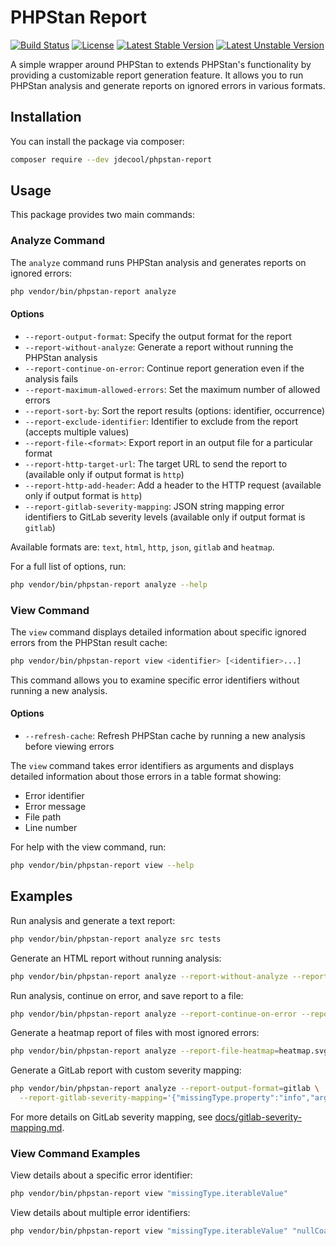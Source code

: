 # PHPStan Report

[![Build Status](https://github.com/jdecool/phpstan-report/actions/workflows/ci.yaml/badge.svg)](https://actions-badge.atrox.dev/jdecool/phpstan-report/goto?ref=main)
[![License](https://poser.pugx.org/jdecool/phpstan-report/license)](https://packagist.org/packages/jdecool/phpstan-report)
[![Latest Stable Version](https://poser.pugx.org/jdecool/phpstan-report/v/stable)](https://packagist.org/packages/jdecool/phpstan-report)
[![Latest Unstable Version](https://poser.pugx.org/jdecool/phpstan-report/v/unstable)](https://packagist.org/packages/jdecool/phpstan-report)

A simple wrapper around PHPStan to extends PHPStan's functionality by providing a customizable report generation feature.
It allows you to run PHPStan analysis and generate reports on ignored errors in various formats.

## Installation

You can install the package via composer:

```bash
composer require --dev jdecool/phpstan-report
```

## Usage

This package provides two main commands:

### Analyze Command

The `analyze` command runs PHPStan analysis and generates reports on ignored errors:

```bash
php vendor/bin/phpstan-report analyze
```

#### Options

- `--report-output-format`: Specify the output format for the report
- `--report-without-analyze`: Generate a report without running the PHPStan analysis
- `--report-continue-on-error`: Continue report generation even if the analysis fails
- `--report-maximum-allowed-errors`: Set the maximum number of allowed errors
- `--report-sort-by`: Sort the report results (options: identifier, occurrence)
- `--report-exclude-identifier`: Identifier to exclude from the report (accepts multiple values)
- `--report-file-<format>`: Export report in an output file for a particular format
- `--report-http-target-url`: The target URL to send the report to (available only if output format is `http`)
- `--report-http-add-header`: Add a header to the HTTP request (available only if output format is `http`)
- `--report-gitlab-severity-mapping`: JSON string mapping error identifiers to GitLab severity levels (available only if output format is `gitlab`)

Available formats are: `text`, `html`, `http`, `json`, `gitlab` and `heatmap`.

For a full list of options, run:

```bash
php vendor/bin/phpstan-report analyze --help
```

### View Command

The `view` command displays detailed information about specific ignored errors from the PHPStan result cache:

```bash
php vendor/bin/phpstan-report view <identifier> [<identifier>...]
```

This command allows you to examine specific error identifiers without running a new analysis.

#### Options

- `--refresh-cache`: Refresh PHPStan cache by running a new analysis before viewing errors

The `view` command takes error identifiers as arguments and displays detailed information about those errors in a table format showing:
- Error identifier
- Error message
- File path
- Line number

For help with the view command, run:

```bash
php vendor/bin/phpstan-report view --help
```

## Examples

Run analysis and generate a text report:

```bash
php vendor/bin/phpstan-report analyze src tests
```

Generate an HTML report without running analysis:

```bash
php vendor/bin/phpstan-report analyze --report-without-analyze --report-output-format=html
```

Run analysis, continue on error, and save report to a file:

```bash
php vendor/bin/phpstan-report analyze --report-continue-on-error --report-file-json=report.json src
```

Generate a heatmap report of files with most ignored errors:

```bash
php vendor/bin/phpstan-report analyze --report-file-heatmap=heatmap.svg src
```

Generate a GitLab report with custom severity mapping:

```bash
php vendor/bin/phpstan-report analyze --report-output-format=gitlab \
  --report-gitlab-severity-mapping='{"missingType.property":"info","argument.type":"critical"}' src
```

For more details on GitLab severity mapping, see [docs/gitlab-severity-mapping.md](docs/gitlab-severity-mapping.md).

### View Command Examples

View details about a specific error identifier:

```bash
php vendor/bin/phpstan-report view "missingType.iterableValue"
```

View details about multiple error identifiers:

```bash
php vendor/bin/phpstan-report view "missingType.iterableValue" "nullCoalesce.expr"
```
